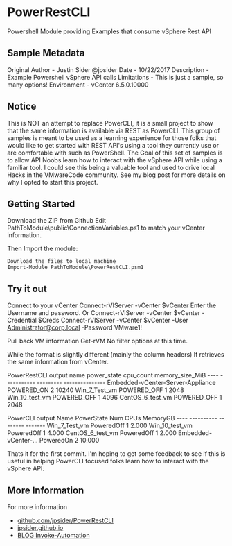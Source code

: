 # PowerRestCLI

Powershell Module providing Examples that consume vSphere Rest API

## Sample Metadata

Original Author - Justin Sider @jpsider
Date - 10/22/2017
Description - Example Powershell vSphere API calls
Limitations - This is just a sample, so many options!
Environment - vCenter 6.5.0.10000

## Notice

This is NOT an attempt to replace PowerCLI, it is a small project to show that the
  same information is available via REST as PowerCLI.
This group of samples is meant to be used as a learning experience for those folks
  that would like to get started with REST API's using a tool they currently use or
  are comfortable with such as PowerShell.
The Goal of this set of samples is to allow API Noobs learn how to interact with the
  vSphere API while using a familiar tool. I could see this being a valuable tool and
  used to drive local Hacks in the VMwareCode community.
See my blog post for more details on why I opted to start this project.

## Getting Started

Download the ZIP from Github
    Edit PathToModule\public\ConnectionVariables.ps1 to match your vCenter information.

Then Import the module:

    Download the files to local machine
    Import-Module PathToModule\PowerRestCLI.psm1

## Try it out

Connect to your vCenter
    Connect-rVIServer -vCenter $vCenter
        Enter the Username and password. Or
    Connect-rVIServer -vCenter $vCenter -Credential $Creds
    Connect-rVIServer -vCenter $vCenter -User Administrator@corp.local -Password VMware1!

Pull back VM information
    Get-rVM
        No filter options at this time.

While the format is slightly different (mainly the column headers) It retrieves the same
    information from vCenter.

PowerRestCLI output
    name                              power_state cpu_count memory_size_MiB
    ----                              ----------- --------- ---------------
    Embedded-vCenter-Server-Appliance POWERED_ON          2           10240
    Win_7_Test_vm                     POWERED_OFF         1            2048
    Win_10_test_vm                    POWERED_OFF         1            4096
    CentOS_6_test_vm                  POWERED_OFF         1            2048

PowerCLI output
    Name                 PowerState Num CPUs MemoryGB
    ----                 ---------- -------- -------
    Win_7_Test_vm        PoweredOff 1        2.000
    Win_10_test_vm       PoweredOff 1        4.000
    CentOS_6_test_vm     PoweredOff 1        2.000
    Embedded-vCenter-... PoweredOn  2        10.000

Thats it for the first commit. I'm hoping to get some feedback to see if this is useful in
    helping PowerCLI focused folks learn how to interact with the vSphere API.

## More Information

For more information

* [github.com/jpsider/PowerRestCLI](https://github.com/vmware/vsphere-automation-sdk-rest/tree/master/samples/PowerRestCLI)
* [jpsider.github.io](https://jpsider.github.io)
* [BLOG Invoke-Automation](http://invoke-automation.blog)
